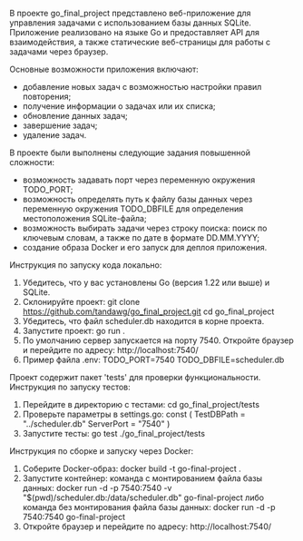 В проекте go_final_project представлено веб-приложение для управления задачами с использованием базы данных SQLite. 
Приложение реализовано на языке Go и предоставляет API для взаимодействия, а также статические веб-страницы для работы с задачами через браузер.

Основные возможности приложения включают:
- добавление новых задач с возможностью настройки правил повторения;
- получение информации о задачах или их списка;
- обновление данных задач;
- завершение задач;
- удаление задач.

В проекте были выполнены следующие задания повышенной сложности:
- возможность задавать порт через переменную окружения TODO_PORT;
- возможность определять путь к файлу базы данных через переменную окружения TODO_DBFILE для определения местоположения SQLite-файла;
- возможность выбирать задачи через строку поиска: поиск по ключевым словам, а также по дате в формате DD.MM.YYYY;
- создание образа Docker и его запуск для деплоя приложения.

Инструкция по запуску кода локально:
1. Убедитесь, что у вас установлены Go (версия 1.22 или выше) и SQLite.
2. Склонируйте проект:
    git clone https://github.com/tandawg/go_final_project.git
    cd go_final_project
3. Убедитесь, что файл scheduler.db находится в корне проекта.
4. Запустите проект:
    go run .
5. По умолчанию сервер запускается на порту 7540. Откройте браузер и перейдите по адресу:
    http://localhost:7540/
6. Пример файла .env:
    TODO_PORT=7540
    TODO_DBFILE=scheduler.db

Проект содержит пакет 'tests' для проверки функциональности. Инструкция по запуску тестов:
1. Перейдите в директорию с тестами:
    cd go_final_project/tests
2. Проверьте параметры в settings.go:
    const (
    TestDBPath = "../scheduler.db"
    ServerPort = "7540"
)
3. Запустите тесты:
    go test ./go_final_project/tests

Инструкция по сборке и запуску через Docker:
1. Соберите Docker-образ:
    docker build -t go-final-project .
2. Запустите контейнер:
     команда c монтированием файла базы данных:
   docker run -d -p 7540:7540 -v "$(pwd)/scheduler.db:/data/scheduler.db" go-final-project 
    либо команда без монтирования файла базы данных:
   docker run -d -p 7540:7540 go-final-project
4. Откройте браузер и перейдите по адресу:
    http://localhost:7540/
